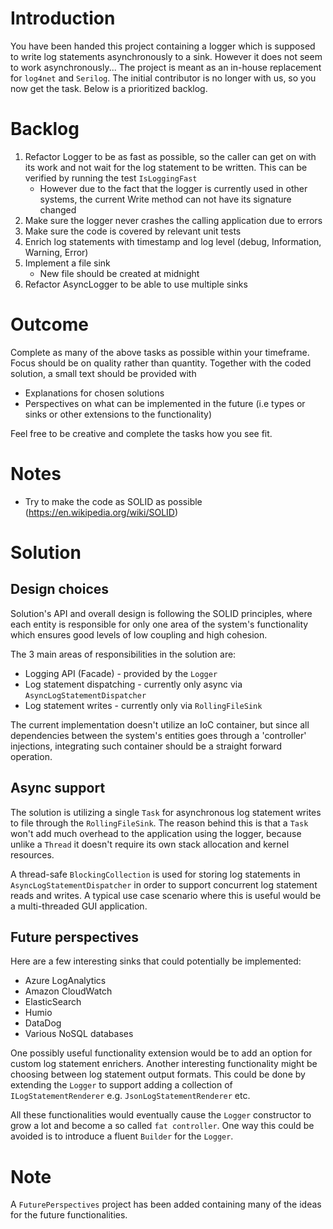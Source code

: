 # Introduction 
You have been handed this project containing a logger which is supposed to write log statements asynchronously to a sink. However it does not seem to work asynchronously... The project is meant as an in-house replacement for `log4net` and `Serilog`. The initial contributor is no longer with us, so you now get the task.
Below is a prioritized backlog. 

# Backlog

1. Refactor Logger to be as fast as possible, so the caller can get on with its work and not wait for the log statement to be written. This can be verified by running the test `IsLoggingFast`
    *  However due to the fact that the logger is currently used in other systems, the current Write method can not have its signature changed
2. Make sure the logger  never crashes the calling application due to errors
3. Make sure the code is covered by relevant unit tests
4. Enrich log statements with timestamp and log level (debug, Information, Warning, Error)
5. Implement a file sink
    * New file should be created at midnight
6. Refactor AsyncLogger to be able to use multiple sinks

# Outcome
Complete as many of the above tasks as possible within your timeframe. Focus should be on quality rather than quantity. Together with the coded solution, a small text should be provided with

* Explanations for chosen solutions
* Perspectives on what can be implemented in the future (i.e types or sinks or other extensions to the functionality)

Feel free to be creative and complete the tasks how you see fit.

# Notes
* Try to make the code as SOLID as possible (https://en.wikipedia.org/wiki/SOLID)


# Solution

## Design choices
Solution's API and overall design is following the SOLID principles, where each entity is responsible for only one area of the system's functionality which ensures good levels of low coupling and high cohesion.

The 3 main areas of responsibilities in the solution are:
- Logging API (Facade) - provided by the `Logger`
- Log statement dispatching - currently only async via `AsyncLogStatementDispatcher`
- Log statement writes - currently only via `RollingFileSink`

The current implementation doesn't utilize an IoC container, but since all dependencies between the system's entities goes through a 'controller' injections, integrating such container should be a straight forward operation.

## Async support
The solution is utilizing a single `Task` for asynchronous log statement writes to file through the `RollingFileSink`. The reason behind this is that a `Task` won't add much overhead to the application using the logger, because unlike a `Thread` it doesn't require its own stack allocation and kernel resources. 

A thread-safe `BlockingCollection` is used for storing log statements in `AsyncLogStatementDispatcher` in order to support concurrent log statement reads and writes. A typical use case scenario where this is useful would be a multi-threaded GUI application.

## Future perspectives
Here are a few interesting sinks that could potentially be implemented:
- Azure LogAnalytics
- Amazon CloudWatch
- ElasticSearch
- Humio
- DataDog
- Various NoSQL databases

One possibly useful functionality extension would be to add an option for custom log statement enrichers.
Another interesting functionality might be choosing between log statement output formats. This could be done by extending the `Logger` to support adding a collection of `ILogStatementRenderer` e.g. `JsonLogStatementRenderer` etc.

All these functionalities would eventually cause the `Logger` constructor to grow a lot and become a so called `fat controller`. One way this could be avoided is to introduce a fluent `Builder` for the `Logger`.

# Note
A `FuturePerspectives` project has been added containing many of the ideas for the future functionalities.